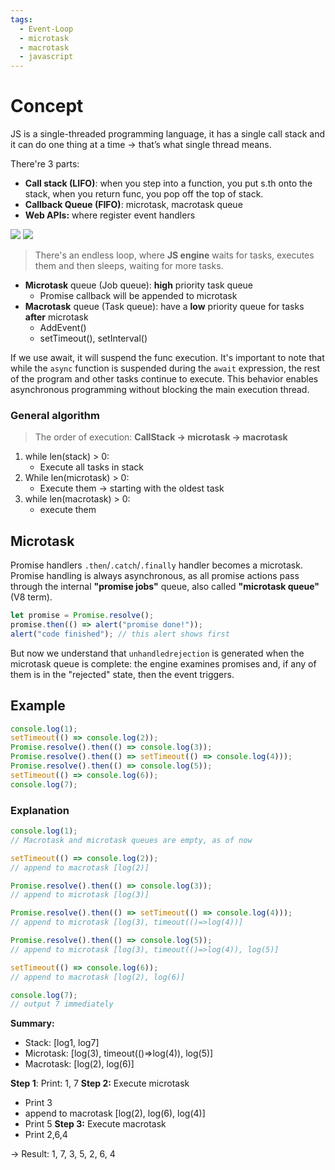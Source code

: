 ```yaml
---
tags:
  - Event-Loop
  - microtask
  - macrotask
  - javascript
---
```

# Concept
JS is a single-threaded programming language, it has a single call stack and it can do one thing at a time → that’s what single thread means.

There're 3 parts:
- **Call stack (LIFO)**: when you step into a function, you put s.th onto the stack, when you return func, you pop off the top of stack.
- **Callback Queue (FIFO)**: microtask, macrotask queue
- **Web APIs:** where register event handlers

![](../assets/event-loop-1.png)
![](../assets/cb-queue.png)

> There's an endless loop, where **JS engine** waits for tasks, executes them and then sleeps, waiting for more tasks.
- **Microtask** queue (Job queue): **high** priority task queue
	- Promise callback will be appended to microtask
- **Macrotask** queue (Task queue): have a **low** priority queue for tasks **after** microtask
	- AddEvent()
	- setTimeout(), setInterval()



If we use await, it will suspend the func execution.
It's important to note that while the `async` function is suspended during the `await` expression, the rest of the program and other tasks continue to execute. This behavior enables asynchronous programming without blocking the main execution thread.

### General algorithm
> The order of execution: **CallStack -> microtask -> macrotask**
1. while len(stack) > 0:
	- Execute all tasks in stack
2. While len(microtask) > 0:
	- Execute them -> starting with the oldest task
3. while len(macrotask) > 0:
	- execute them


## Microtask
Promise handlers `.then`/`.catch`/`.finally` handler becomes a microtask.
Promise handling is always asynchronous, as all promise actions pass through the internal **"promise jobs"** queue, also called **"microtask queue"** (V8 term).
```javascript
let promise = Promise.resolve();
promise.then(() => alert("promise done!"));
alert("code finished"); // this alert shows first
```
But now we understand that `unhandledrejection` is generated when the microtask queue is complete: the engine examines promises and, if any of them is in the "rejected" state, then the event triggers.

## Example

```javascript
console.log(1);
setTimeout(() => console.log(2));
Promise.resolve().then(() => console.log(3));
Promise.resolve().then(() => setTimeout(() => console.log(4)));
Promise.resolve().then(() => console.log(5));
setTimeout(() => console.log(6));
console.log(7);
```
### Explanation
```javascript
console.log(1);
// Macrotask and microtask queues are empty, as of now

setTimeout(() => console.log(2));
// append to macrotask [log(2)]

Promise.resolve().then(() => console.log(3));
// append to microtask [log(3)]

Promise.resolve().then(() => setTimeout(() => console.log(4)));
// append to microtask [log(3), timeout(()=>log(4))]

Promise.resolve().then(() => console.log(5));
// append to microtask [log(3), timeout(()=>log(4)), log(5)]

setTimeout(() => console.log(6));
// append to macrotask [log(2), log(6)]

console.log(7);
// output 7 immediately
```
**Summary:**
- Stack: [log1, log7]
- Microtask: [log(3), timeout(()=>log(4)), log(5)]
- Macrotask: [log(2), log(6)]

**Step 1**: Print: 1, 7
**Step 2:** Execute microtask
- Print 3
- append to macrotask [log(2), log(6), log(4)]
- Print 5
**Step 3:** Execute macrotask
- Print 2,6,4

-> Result: 1, 7, 3, 5, 2, 6, 4
